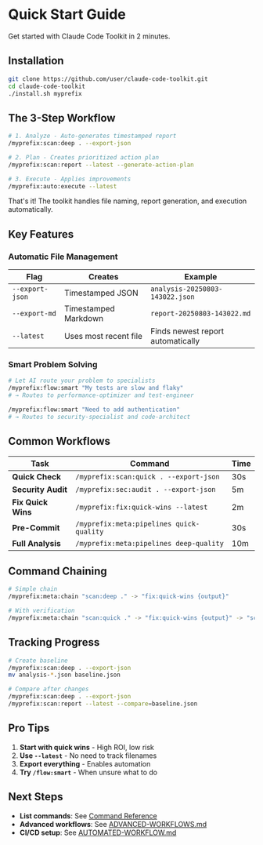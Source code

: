 # Quick Start Guide

Get started with Claude Code Toolkit in 2 minutes.

## Installation

```bash
git clone https://github.com/user/claude-code-toolkit.git
cd claude-code-toolkit
./install.sh myprefix
```

## The 3-Step Workflow

```bash
# 1. Analyze - Auto-generates timestamped report
/myprefix:scan:deep . --export-json

# 2. Plan - Creates prioritized action plan  
/myprefix:scan:report --latest --generate-action-plan

# 3. Execute - Applies improvements
/myprefix:auto:execute --latest
```

That's it! The toolkit handles file naming, report generation, and execution automatically.

## Key Features

### Automatic File Management

| Flag | Creates | Example |
|------|---------|---------|
| `--export-json` | Timestamped JSON | `analysis-20250803-143022.json` |
| `--export-md` | Timestamped Markdown | `report-20250803-143022.md` |
| `--latest` | Uses most recent file | Finds newest report automatically |

### Smart Problem Solving

```bash
# Let AI route your problem to specialists
/myprefix:flow:smart "My tests are slow and flaky"
# → Routes to performance-optimizer and test-engineer

/myprefix:flow:smart "Need to add authentication"  
# → Routes to security-specialist and code-architect
```

## Common Workflows

| Task | Command | Time |
|------|---------|------|
| **Quick Check** | `/myprefix:scan:quick . --export-json` | 30s |
| **Security Audit** | `/myprefix:sec:audit . --export-json` | 5m |
| **Fix Quick Wins** | `/myprefix:fix:quick-wins --latest` | 2m |
| **Pre-Commit** | `/myprefix:meta:pipelines quick-quality` | 30s |
| **Full Analysis** | `/myprefix:meta:pipelines deep-quality` | 10m |

## Command Chaining

```bash
# Simple chain
/myprefix:meta:chain "scan:deep ." -> "fix:quick-wins {output}"

# With verification
/myprefix:meta:chain "scan:quick ." -> "fix:quick-wins {output}" -> "scan:quick . --verify"
```

## Tracking Progress

```bash
# Create baseline
/myprefix:scan:deep . --export-json
mv analysis-*.json baseline.json

# Compare after changes
/myprefix:scan:deep . --export-json
/myprefix:scan:report --latest --compare=baseline.json
```

## Pro Tips

1. **Start with quick wins** - High ROI, low risk
2. **Use `--latest`** - No need to track filenames
3. **Export everything** - Enables automation
4. **Try `/flow:smart`** - When unsure what to do

## Next Steps

- **List commands**: See [Command Reference](../../README.md#available-commands)
- **Advanced workflows**: See [ADVANCED-WORKFLOWS.md](ADVANCED-WORKFLOWS.md)
- **CI/CD setup**: See [AUTOMATED-WORKFLOW.md](AUTOMATED-WORKFLOW.md)